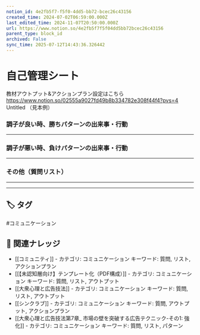 ```yaml
---
notion_id: 4e2fb5f7-f5f0-4dd5-bb72-bcec26c43156
created_time: 2024-07-02T06:59:00.000Z
last_edited_time: 2024-11-07T20:50:00.000Z
url: https://www.notion.so/4e2fb5f7f5f04dd5bb72bcec26c43156
parent_type: block_id
archived: False
sync_time: 2025-07-12T14:43:36.326442
---
```


# 自己管理シート


教材アウトプット&アクションプラン設定はこちら
https://www.notion.so/02555a9027fd49b8b334782e308f44f4?pvs=4
Untitled （見本例）

### 調子が良い時、勝ちパターンの出来事・行動
---
### 調子が悪い時、負けパターンの出来事・行動
---
### その他（質問リスト）
---
---

## 🏷️ タグ
#コミュニケーション

## 🔗 関連ナレッジ
- [[コミュニティ]] - カテゴリ: コミュニケーション キーワード: 質問, リスト, アクションプラン
- [[【未認知層向け】テンプレート化（PDF構成）]] - カテゴリ: コミュニケーション キーワード: 質問, リスト, アウトプット
- [[大衆心理と広告技法]] - カテゴリ: コミュニケーション キーワード: 質問, リスト, アウトプット
- [[シンクラブ]] - カテゴリ: コミュニケーション キーワード: 質問, アウトプット, アクションプラン
- [[大衆心理と広告技法第7章_ 市場の壁を突破する広告テクニック-その1: 強化]] - カテゴリ: コミュニケーション キーワード: 質問, リスト, パターン
